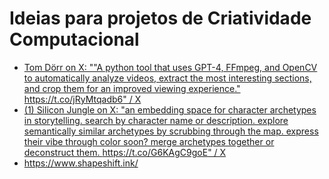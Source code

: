 # Ideias para projetos de Criatividade Computacional

* [Tom Dörr on X: ""A python tool that uses GPT-4, FFmpeg, and OpenCV to automatically analyze videos, extract the most interesting sections, and crop them for an improved viewing experience." https://t.co/jRyMtqadb6" / X](https://x.com/tom_doerr/status/1865199244367294906)
* [(1) Silicon Jungle on X: "an embedding space for character archetypes in storytelling. search by character name or description. explore semantically similar archetypes by scrubbing through the map. express their vibe through color soon? merge archetypes together or deconstruct them. https://t.co/G6KAgC9goE" / X](https://x.com/JungleSilicon/status/1865604152329388298)
* https://www.shapeshift.ink/
